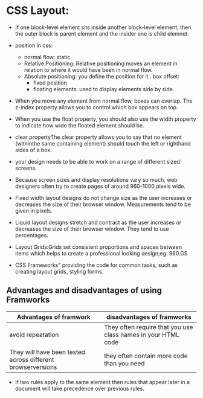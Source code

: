 # CSS Layout:
- If one block-level element sits inside another block-level element, then the outer block is parent element and the insider one is child elemnet.
- position in css:
    - normal flow: static
    - Relative Positioning: Relative positioning moves an element in relation to where it would have been in normal flow.
    - Absolute positioning: you define the position for it .
    box offset:
        - fixed position
        - floating elements: used to display elements side by side.
- When you move any element from normal flow, boxes can overlap. The z-index property allows you to control which box appears on top.
- When you use the float property, you should also use the width property to indicate how wide the floated element should be.
- clear propertyThe clear property allows you to say that no element (withinthe same containing element) should touch the left or righthand sides of a box.
- your design needs to be able to work on a range of different sized screens.
- Because screen sizes and display resolutions vary so much, web designers often try to create pages of around 960-1000 pixels wide.
- Fixed width layout designs do not change size as the user increases or decreases the size of their browser window. Measurements tend to be given in pixels.
- Liquid layout designs stretch and contract as the user increases or decreases the size of their browser window. They tend to use percentages.

- Layout Grids:Grids set consistent proportions and spaces between items which helps to create a professional looking design;eg: 960.GS

- CSS Frameworks"
providing the code for common tasks, such as creating layout grids, styling forms.

## Advantages and disadvantages of using Framworks
| Advantages of framwork|disadvantages of framworks|
|--------|-----------|
|avoid repeatation|They often require that you use class names in your HTML code|
|They will have been tested across different browserversions|they often contain more code than you need|


- if two rules apply to the same element then rules that appear later in a document will take precedence over previous rules.
